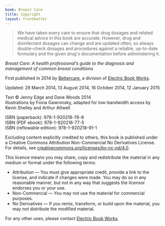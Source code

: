 ```yaml
---
book: Breast Care
title: Copyright
layout: frontmatter
---
```


> We have taken every care to ensure that drug dosages and related medical advice in this book are accurate. However, drug and disinfectant dosages can change and are updated often, so always double-check dosages and procedures against a reliable, up-to-date formulary and the given drug's documentation before administering it.

*Breast Care: A health professional’s guide to the diagnosis and management of common breast conditions*

First published in 2014 by [Bettercare](http://bettercare.co.za), a division of [Electric Book Works](http://www.electricbookworks.com). 

Updated: 29 March 2014, 13 August 2014, 16 October 2014, 12 January 2015

Text © Jenny Edge and Dave Woods 2014  
Illustrations by Fiona Gawronsky, adapted for low-bandwidth access by Kevin Shelley and Arthur Attwell  

ISBN (paperback): 978-1-920218-76-8  
ISBN (PDF ebook): 978-1-920218-77-5  
ISBN (reflowable edition): 978-1-920218-91-1

Excluding content explicitly credited to others, this book is published under a Creative Commons Attribution Non-Commercial No Derivatives License. For details, see [creativecommons.org/licenses/by-nc-nd/4.0](http://creativecommons.org/licenses/by-nc-nd/4.0/).

This licence means you may share, copy and redistribute the material in any medium or format under the following terms:

* Attribution — You must give appropriate credit, provide a link to the license, and indicate if changes were made. You may do so in any reasonable manner, but not in any way that suggests the licensor endorses you or your use.
* Non-Commercial — You may not use the material for commercial purposes.
* No Derivatives — If you remix, transform, or build upon the material, you may not distribute the modified material.

For any other uses, please contact [Electric Book Works](http://electricbookworks.com).
